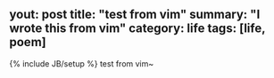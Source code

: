 yout: post
title: "test from vim"
summary: "I wrote this from vim"
category: life
tags: [life, poem]
---
{% include JB/setup %}
test from vim~
